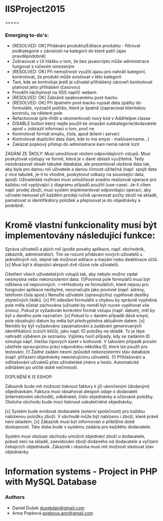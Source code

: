# IISProject2015
=====

### Emerging to-do's:
* [RESOLVED: OK] Přidávání produktu/Editace produktu - filtrovat podkategorie v závislosti na kategorii do které patří (ajax pravděpodobně)
* Zobrazovat v UI hlášku o tom, že bez javascriptu může administrace fungovat s ručením omezeným
* [RESOLVED: OK] Při nemožnosti využití ajaxu pro nahrátí kategorií, kontrolovat, že produkt může existovat v této kategorii
* Tam, kde se kontroluje jestli je uživatel přihlášený zároveň kontrolovat platnost jeho přihlášení (časovou)
* Prověřit náchylnost na XSS napříč webem
* [RESOLVED: OK] Zabránit opakovanému post-backu
* [RESOLVED: OK] Při špatném post-backu vypsat data zpátky do formuláře, vyznačit políčko, které je špatně (zapracovat klientskou kontrolu, na některé pole
* Refactorovat (pře-třídit a okomentovat) nový kód v AddHelper.classe
* DISABLE button který nejde použít ke smazání subkategorie/dodavatele apod + zobrazit informaci o tom, proč ne
* Kontrolovat formát emailu, čísla, apod (klient i server)
* Kontrolovat duplicitní data (tam, kde to má smysl - mail/username...)
* Zakázat popkový přístup do administrace kam nemá nárok lozit


ZADÁNÍ ZE ŠKOLY:
Musí umožňovat vložení odpovídajících vstupů.
Musí poskytovat výstupy ve formě, která je v dané oblasti využitelná. Tedy nezobrazovat obsah tabulek databáze, ale prezentovat uložená data tak, aby byla pro danou roli uživatele a danou činnost užitečná 
(např. spojit data z více tabulek, je-li to vhodné, poskytnout odkazy na související data, apod).
Uživatelské rozhraní musí umožňovat snadno realizovat operace pro každou roli vyplývající z diagramu případů použití (use-case).
 Je-li cílem např. prodej zboží, musí systém implementovat odpovídající operaci, aby uživatel nemusel při každém prodeji ručně upravovat počty zboží na skladě, 
 pamatovat si identifikátory položek a přepisovat je do objednávky a podobně.

Kromě vlastní funkcionality musí být implementovány následující funkce:
===

Správa uživatelů a jejich rolí (podle povahy aplikace, např. obchodník, zákazník, administrátor).
Tím se rozumí přidávání nových uživatelů u jednotlivých rolí, stejně tak možnost editace a mazání nebo deaktivace účtů.
[x] Musí být k dispozici alespoň dvě různé role uživatelů.



Ošetření všech uživatelských vstupů tak, aby nebylo možno zadat nesmyslná nebo nekonzistentní data.
(!)Povinná pole formulářů musí být odlišena od nepovinných.
  ===>Hodnoty ve formulářích, které nejsou pro fungování aplikace nezbytné, neoznačujte jako povinné (např. adresy, telefonní čísla apod.) Nenuťte uživatele (opravujícího) vyplňovat desítky zbytečných řádků.
[x] Při odeslání formuláře s chybou by správně vyplněná pole měla zůstat zachována (uživatel by neměl být nucen vyplňovat vše znovu).
Pokud je vyžadován konkrétní formát vstupu (např. datum), měl by být u daného pole naznačen.
[x] Pokud to v daném případě dává smysl, pole obsahující datum by měla být předvyplněna aktuálním datem.
[x] Nemělo by být vyžadováno zapamatování a zadávání generovaných identifikátorů (cizích klíčů), jako např. ID položky na skladě. To je lépe nahradit výběrem ze seznamu. Výjimku tvoří případy, kdy se zadáním ID simuluje např. čtečka čipových karet v knihovně. V takovém případě prosím ušetřete opravujícímu práci nápovědou několika ID, která lze použít pro testování.
(!) Žádné zadání nesmí způsobit nekonzistentní stav databáze (např. přiřazení objednávky neexistujícímu uživateli).
(!) Přihlašování a odhlašování uživatelů přes uživatelské jméno a heslo. Automatické odhlášení po určité době nečinnosti.



DOPLNĚNÍ K IS ESHOP:

Zákazník bude mít možnost tisknout faktury k již ukončeným (dodaným) objednávkám. Faktura musí obsahovat alespoň údaje o dodavateli (internetovém obchodě), odběrateli, číslo objednávky a účtované položky.
Obsluha obchodu bude moci tisknout uskutečněné objednávky.

[x] Systém bude evidovat dodavatele (externí společnost) pro každou nabízenou položku zboží. V obchodě může být nabízeno i zboží, které právě není skladem. 
[x] Zákazník musí být informován o přibližné době dostupnosti. Tato doba bude v systému zadána pro každého dodavatele. 

Systém musí obsluze obchodu umožnit objednání zboží u dodavatele, pokud není na skladě, zaevidování zboží dodaného od dodavatele a vyřízení čekajících objednávek. 
Zákazník i obsluha musí mít možnost sledovat stav objednávky.




# Information systems - Project in PHP with MySQL Database

### Authors

* Daniel Dušek <dusekdan@gmail.com>
* Anna Popková <popkova.ann@gmail.com>



